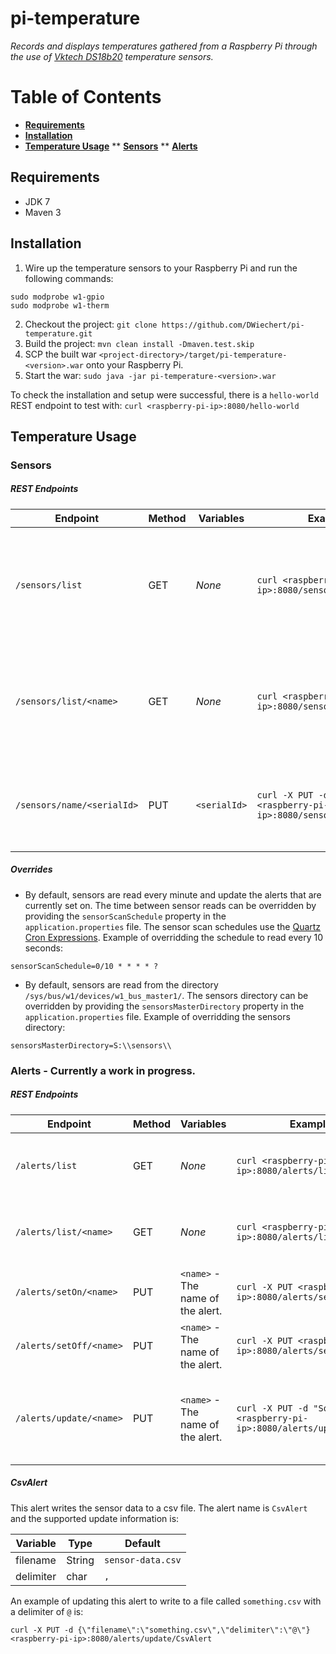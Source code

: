 # pi-temperature
*Records and displays temperatures gathered from a Raspberry Pi through the use of [Vktech DS18b20](http://www.amazon.com/Vktech-DS18b20-Waterproof-Temperature-Transmitter/dp/B00CHEZ250/ref=sr_1_7?ie=UTF8&qid=1423584993&sr=8-7&keywords=raspberry+pi+temperature+sensor) temperature sensors.*

# Table of Contents
* **[Requirements](#requirements)**
* **[Installation](#installation)**
* **[Temperature Usage](#temperature-usage)**
** **[Sensors](#sensors)**
** **[Alerts](#alerts)**

## Requirements
* JDK 7
* Maven 3

## Installation
1. Wire up the temperature sensors to your Raspberry Pi and run the following commands:
```
sudo modprobe w1-gpio
sudo modprobe w1-therm
```
2. Checkout the project:
```git clone https://github.com/DWiechert/pi-temperature.git```
3. Build the project:
```mvn clean install -Dmaven.test.skip```
4. SCP the built war `<project-directory>/target/pi-temperature-<version>.war` onto your Raspberry Pi.
5. Start the war:
```sudo java -jar pi-temperature-<version>.war```

To check the installation and setup were successful, there is a `hello-world` REST endpoint to test with:
```curl <raspberry-pi-ip>:8080/hello-world```

## Temperature Usage
### Sensors
##### REST Endpoints

Endpoint | Method | Variables | Example | Description
--- | --- | --- | --- | ---
`/sensors/list` | GET | _None_ | `curl <raspberry-pi-ip>:8080/sensors/list` | Returns a list of all Sensors and their information - name, serialId, tempC, tempF.
`/sensors/list/<name>` | GET | _None_ | `curl <raspberry-pi-ip>:8080/sensors/list/<name>` | Returns the specified Sensor and its information - name, serialId, tempC, tempF.
`/sensors/name/<serialId>` | PUT | `<serialId>` | `curl -X PUT -d "Some name" <raspberry-pi-ip>:8080/sensors/name/<name>` | Updates the provided sensor with a user-friendly name.

##### Overrides

 - By default, sensors are read every minute and update the alerts that are currently set on. The time between sensor reads can be overridden by providing the `sensorScanSchedule` property in the `application.properties` file. The sensor scan schedules use the [Quartz Cron Expressions](http://www.quartz-scheduler.org/documentation/quartz-2.x/tutorials/tutorial-lesson-06). Example of overridding the schedule to read every 10 seconds:
```
sensorScanSchedule=0/10 * * * * ?
```
 - By default, sensors are read from the directory `/sys/bus/w1/devices/w1_bus_master1/`. The sensors directory can be overridden by providing the `sensorsMasterDirectory` property in the `application.properties` file. Example of overridding the sensors directory:
```
sensorsMasterDirectory=S:\\sensors\\
```

### Alerts - Currently a work in progress.
##### REST Endpoints

Endpoint | Method | Variables | Example | Description
--- | --- | --- | --- | ---
`/alerts/list` | GET | _None_ | `curl <raspberry-pi-ip>:8080/alerts/list` | Returns a list of all Alerts and their status (on or off).
`/alerts/list/<name>` | GET | _None_ | `curl <raspberry-pi-ip>:8080/alerts/list/<name>` | Returnsthe specific Alert and its status (on or off).
`/alerts/setOn/<name>` | PUT | `<name>` - The name of the alert. | `curl -X PUT <raspberry-pi-ip>:8080/alerts/setOn/<name>` | Turns the specified alert on.
`/alerts/setOff/<name>` | PUT | `<name>` - The name of the alert. | `curl -X PUT <raspberry-pi-ip>:8080/alerts/setOff/<name>` | Turns the specified alert off.
`/alerts/update/<name>` | PUT | `<name>` - The name of the alert. | `curl -X PUT -d "Some message" <raspberry-pi-ip>:8080/alerts/update/<name>` | Updates the specified alert with the provided message.

##### CsvAlert

This alert writes the sensor data to a csv file. The alert name is `CsvAlert` and the supported update information is:

Variable | Type | Default
--- | --- | ---
filename | String | `sensor-data.csv`
delimiter | char | `,`

An example of updating this alert to write to a file called `something.csv` with a delimiter of `@` is:
```
curl -X PUT -d {\"filename\":\"something.csv\",\"delimiter\":\"@\"} <raspberry-pi-ip>:8080/alerts/update/CsvAlert
```
